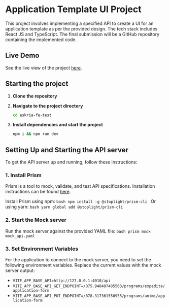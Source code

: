 # Application Template UI Project

This project involves implementing a specified API to create a UI for an application template as per the provided design. The tech stack includes React JS and TypeScript. The final submission will be a GitHub repository containing the implemented code.

## Live Demo

See the live view of the project [here](https://askria-fe-test.vercel.app/).


## Starting the project

1. **Clone the repository**
   
2. **Navigate to the project directory**
    ```bash
    cd askria-fe-test
    ```

3. **Install dependencies and start the project**
    ```bash
    npm i && npm run dev
    ```

## Setting Up and Starting the API server

To get the API server up and running, follow these instructions:

### 1. **Install Prism**

Prism is a tool to mock, validate, and test API specifications. Installation instructions can be found [here](https://docs.stoplight.io/docs/prism/f51bcc80a02db-installation).

Install Prism using npm:
    ```bash
    npm install -g @stoplight/prism-cli
    ```
Or using yarn:
    ```bash
    yarn global add @stoplight/prism-cli
    ```

### 2. **Start the Mock server**

Run the mock server against the provided YAML file:
    ```bash
    prism mock mock_api.yaml
    ```

### 3. **Set Environment Variables**

For the application to connect to the mock server, you need to set the following environment variables. Replace the current values with the mock server output:

- `VITE_APP_BASE_API=http://127.0.0.1:4010/api`
- `VITE_APP_BASE_API_GET_ENDPOINT=/875.948497485563/programs/expedita/application-form`
- `VITE_APP_BASE_API_PUT_ENDPOINT=/878.317361550955/programs/animi/application-form`

